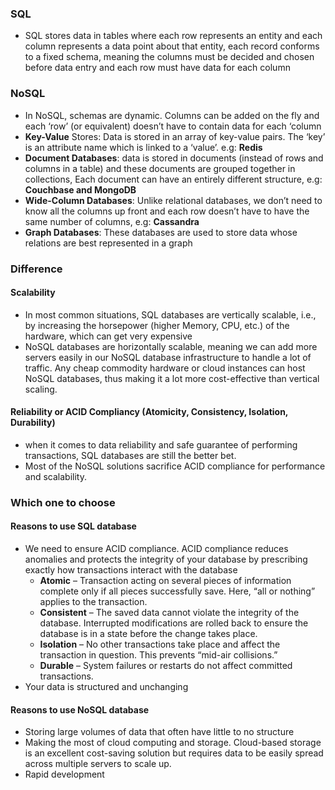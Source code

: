 ### SQL
- SQL stores data in tables where each row represents an entity and each column represents a data point about that entity, each record conforms to a fixed schema, meaning the columns must be decided and chosen before data entry and each row must have data for each column
### NoSQL
- In NoSQL, schemas are dynamic. Columns can be added on the fly and each ‘row’ (or equivalent) doesn’t have to contain data for each ‘column
- **Key-Value** Stores: Data is stored in an array of key-value pairs. The ‘key’ is an attribute name which is linked to a ‘value’. e.g: **Redis**
- **Document Databases**: data is stored in documents (instead of rows and columns in a table) and these documents are grouped together in collections, Each document can have an entirely different structure, e.g: **Couchbase and MongoDB**
- **Wide-Column Databases**: Unlike relational databases, we don’t need to know all the columns up front and each row doesn’t have to have the same number of columns, e.g: **Cassandra**
- **Graph Databases**: These databases are used to store data whose relations are best represented in a graph
### Difference
#### Scalability
- In most common situations, SQL databases are vertically scalable, i.e., by increasing the horsepower (higher Memory, CPU, etc.) of the hardware, which can get very expensive
- NoSQL databases are horizontally scalable, meaning we can add more servers easily in our NoSQL database infrastructure to handle a lot of traffic. Any cheap commodity hardware or cloud instances can host NoSQL databases, thus making it a lot more cost-effective than vertical scaling.
#### Reliability or ACID Compliancy (Atomicity, Consistency, Isolation, Durability)
- when it comes to data reliability and safe guarantee of performing transactions, SQL databases are still the better bet.
- Most of the NoSQL solutions sacrifice ACID compliance for performance and scalability.
### Which one to choose
#### Reasons to use SQL database
- We need to ensure ACID compliance. ACID compliance reduces anomalies and protects the integrity of your database by prescribing exactly how transactions interact with the database
	- **Atomic**  – Transaction acting on several pieces of information complete only if all pieces successfully save. Here, “all or nothing” applies to the transaction.
	- **Consistent**  – The saved data cannot violate the integrity of the database. Interrupted modifications are rolled back to ensure the database is in a state before the change takes place.
	- **Isolation**  – No other transactions take place and affect the transaction in question. This prevents “mid-air collisions.”
	- **Durable**  – System failures or restarts do not affect committed transactions.
- Your data is structured and unchanging
#### Reasons to use NoSQL database
- Storing large volumes of data that often have little to no structure
- Making the most of cloud computing and storage. Cloud-based storage is an excellent cost-saving solution but requires data to be easily spread across multiple servers to scale up.
- Rapid development
<!--stackedit_data:
eyJoaXN0b3J5IjpbLTgyMjI4NzMwOV19
-->